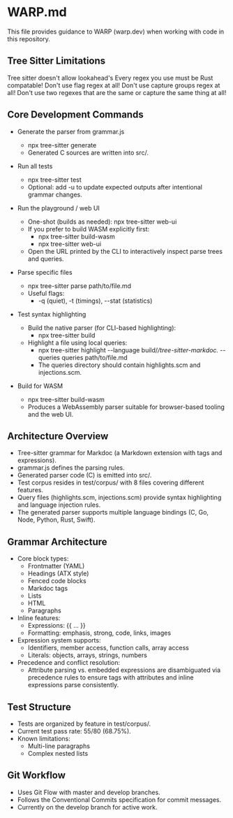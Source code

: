 # WARP.md

This file provides guidance to WARP (warp.dev) when working with code in this repository.


## Tree Sitter Limitations

Tree sitter doesn't allow lookahead's
Every regex you use must be Rust compatable! 
Don't use flag regex at all! 
Don't use capture groups regex at all! 
Don't use two regexes that are the same or capture the same thing at all!


## Core Development Commands

- Generate the parser from grammar.js
  - npx tree-sitter generate
  - Generated C sources are written into src/.

- Run all tests
  - npx tree-sitter test
  - Optional: add -u to update expected outputs after intentional grammar changes.

- Run the playground / web UI
  - One-shot (builds as needed): npx tree-sitter web-ui
  - If you prefer to build WASM explicitly first:
    - npx tree-sitter build-wasm
    - npx tree-sitter web-ui
  - Open the URL printed by the CLI to interactively inspect parse trees and queries.

- Parse specific files
  - npx tree-sitter parse path/to/file.md
  - Useful flags:
    - -q (quiet), -t (timings), --stat (statistics)

- Test syntax highlighting
  - Build the native parser (for CLI-based highlighting):
    - npx tree-sitter build
  - Highlight a file using local queries:
    - npx tree-sitter highlight --language build/*/tree-sitter-markdoc.* --queries queries path/to/file.md
    - The queries directory should contain highlights.scm and injections.scm.

- Build for WASM
  - npx tree-sitter build-wasm
  - Produces a WebAssembly parser suitable for browser-based tooling and the web UI.

## Architecture Overview

- Tree-sitter grammar for Markdoc (a Markdown extension with tags and expressions).
- grammar.js defines the parsing rules.
- Generated parser code (C) is emitted into src/.
- Test corpus resides in test/corpus/ with 8 files covering different features.
- Query files (highlights.scm, injections.scm) provide syntax highlighting and language injection rules.
- The generated parser supports multiple language bindings (C, Go, Node, Python, Rust, Swift).

## Grammar Architecture

- Core block types:
  - Frontmatter (YAML)
  - Headings (ATX style)
  - Fenced code blocks
  - Markdoc tags
  - Lists
  - HTML
  - Paragraphs
- Inline features:
  - Expressions: {{ ... }}
  - Formatting: emphasis, strong, code, links, images
- Expression system supports:
  - Identifiers, member access, function calls, array access
  - Literals: objects, arrays, strings, numbers
- Precedence and conflict resolution:
  - Attribute parsing vs. embedded expressions are disambiguated via precedence rules to ensure tags with attributes and inline expressions parse consistently.

## Test Structure

- Tests are organized by feature in test/corpus/.
- Current test pass rate: 55/80 (68.75%).
- Known limitations:
  - Multi-line paragraphs
  - Complex nested lists

## Git Workflow

- Uses Git Flow with master and develop branches.
- Follows the Conventional Commits specification for commit messages.
- Currently on the develop branch for active work.
